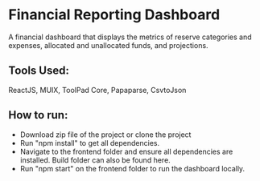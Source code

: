 <h1>Financial Reporting Dashboard</h1>

<p>A financial dashboard that displays the metrics of reserve categories and expenses, allocated and unallocated funds, and projections.</p>

<h2>Tools Used:</h2> 
<p>ReactJS, MUIX, ToolPad Core, Papaparse, CsvtoJson</p> 

<h2>How to run:</h2>
<ul>
<li>Download zip file of the project or clone the project</li>
<li>Run "npm install" to get all dependencies.</li>
<li>Navigate to the frontend folder and ensure all dependencies are installed. Build folder can also be found here.</li>
<li>Run "npm start" on the frontend folder to run the dashboard locally. </li>
</ul>
